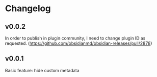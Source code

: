 # Changelog

## v0.0.2
In order to publish in plugin community, I need to change plugin ID as requested. (<https://github.com/obsidianmd/obsidian-releases/pull/2878>)

## v0.0.1
Basic feature: hide custom metadata

